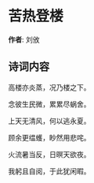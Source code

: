 # 苦热登楼

**作者**: 刘攽

## 诗词内容

高楼亦炎蒸，况乃楼之下。

念彼生民微，累累尽蜗舍。

上天无清风，何以逃永夏。

顾余更缊蠖，眇然用悲咤。

火流暑当反，日暝天欲夜。

我躬且自阅，于此犹闲暇。

